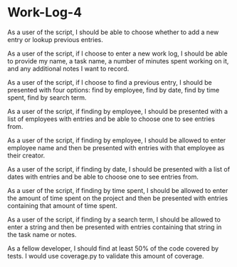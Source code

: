 # Work-Log-4

As a user of the script, I should be able to choose whether to add a new entry or lookup previous entries.

As a user of the script, if I choose to enter a new work log, I should be able to provide my name, a task name, a number of minutes spent working on it, and any additional notes I want to record.

As a user of the script, if I choose to find a previous entry, I should be presented with four options: find by employee, find by date, find by time spent, find by search term.

As a user of the script, if finding by employee, I should be presented with a list of employees with entries and be able to choose one to see entries from.

As a user of the script, if finding by employee, I should be allowed to enter employee name and then be presented with entries with that employee as their creator.

As a user of the script, if finding by date, I should be presented with a list of dates with entries and be able to choose one to see entries from.

As a user of the script, if finding by time spent, I should be allowed to enter the amount of time spent on the project and then be presented with entries containing that amount of time spent.

As a user of the script, if finding by a search term, I should be allowed to enter a string and then be presented with entries containing that string in the task name or notes.

As a fellow developer, I should find at least 50% of the code covered by tests. I would use coverage.py to validate this amount of coverage.
